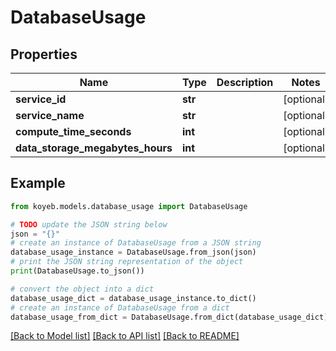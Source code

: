 # DatabaseUsage


## Properties

Name | Type | Description | Notes
------------ | ------------- | ------------- | -------------
**service_id** | **str** |  | [optional] 
**service_name** | **str** |  | [optional] 
**compute_time_seconds** | **int** |  | [optional] 
**data_storage_megabytes_hours** | **int** |  | [optional] 

## Example

```python
from koyeb.models.database_usage import DatabaseUsage

# TODO update the JSON string below
json = "{}"
# create an instance of DatabaseUsage from a JSON string
database_usage_instance = DatabaseUsage.from_json(json)
# print the JSON string representation of the object
print(DatabaseUsage.to_json())

# convert the object into a dict
database_usage_dict = database_usage_instance.to_dict()
# create an instance of DatabaseUsage from a dict
database_usage_from_dict = DatabaseUsage.from_dict(database_usage_dict)
```
[[Back to Model list]](../README.md#documentation-for-models) [[Back to API list]](../README.md#documentation-for-api-endpoints) [[Back to README]](../README.md)


